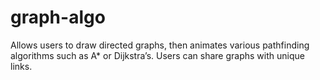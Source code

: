 # graph-algo
 
Allows users to draw directed graphs, then animates various pathfinding algorithms such as A* or Dijkstra’s. Users can share graphs with unique links.
